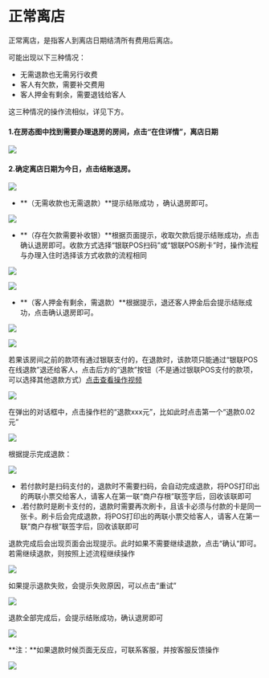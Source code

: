 # 正常离店

正常离店，是指客人到离店日期结清所有费用后离店。

可能出现以下三种情况：

* 无需退款也无需另行收费
* 客人有欠款，需要补交费用
* 客人押金有剩余，需要退钱给客人

这三种情况的操作流相似，详见下方。



#### 1.在房态图中找到需要办理退房的房间，点击“在住详情”，离店日期

![](../../.gitbook/assets/image%20%28679%29.png)

#### 2.确定离店日期为今日，点击结账退房。

![](../../.gitbook/assets/image%20%28726%29.png)

* **（无需收款也无需退款）**提示结账成功 ，确认退房即可。

![](../../.gitbook/assets/image%20%28252%29.png)

* **（存在欠款需要补收银）**根据页面提示，收取欠款后提示结账成功，点击确认退房即可。收款方式选择“银联POS扫码”或“银联POS刷卡”时，操作流程与办理入住时选择该方式收款的流程相同

![](../../.gitbook/assets/image%20%28117%29.png)

![](../../.gitbook/assets/image%20%28232%29.png)

* **（客人押金有剩余，需退款）**根据提示，退还客人押金后会提示结账成功，点击确认退房即可。

![](../../.gitbook/assets/image%20%28596%29.png)

![](../../.gitbook/assets/image%20%28463%29.png)

若果该房间之前的款项有通过银联支付的，在退款时，该款项只能通过“银联POS在线退款”退还给客人，点击后方的“退款”按钮（不是通过银联POS支付的款项，可以选择其他退款方式）[点击查看操作视频](http://crs-pms-vidio.oss-cn-beijing.aliyuncs.com/%E9%93%B6%E8%81%94%E5%9C%A8%E7%BA%BF%E9%80%80%E6%AC%BE.mp4)

![](../../.gitbook/assets/image%20%28184%29.png)

在弹出的对话框中，点击操作栏的“退款xxx元”，比如此时点击第一个“退款0.02元”

![](../../.gitbook/assets/image%20%28119%29.png)

根据提示完成退款：

![](../../.gitbook/assets/image%20%28556%29.png)

* 若付款时是扫码支付的，退款时不需要扫码，会自动完成退款，将POS打印出的两联小票交给客人，请客人在第一联“商户存根”联签字后，回收该联即可
* .若付款时是刷卡支付的，退款时需要再次刷卡，且该卡必须与付款的卡是同一张卡。刷卡后会完成退款，将POS打印出的两联小票交给客人，请客人在第一联“商户存根”联签字后，回收该联即可

退款完成后会出现页面会出现提示。此时如果不需要继续退款，点击“确认“即可。若需继续退款，则按照上述流程继续操作

![](../../.gitbook/assets/image%20%28401%29.png)

如果提示退款失败，会提示失败原因，可以点击“重试”

![](../../.gitbook/assets/image%20%28845%29.png)

退款全部完成后，会提示结账成功，确认退房即可

![](../../.gitbook/assets/image%20%28234%29.png)

**注：**如果退款时候页面无反应，可联系客服，并按客服反馈操作

![](../../.gitbook/assets/image%20%28682%29.png)


